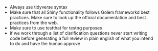 - Always use tidyverse syntax
- Make sure that all Shiny functionality follows Golem frameworkd best practices.  Make sure to look up the official documentation and best practices from the web.
- Make sure to use testthat for testng purposes
- if we work through a list of clarification questions never start writing code before generating a full review in plain english of what you intend to do and have the human approve